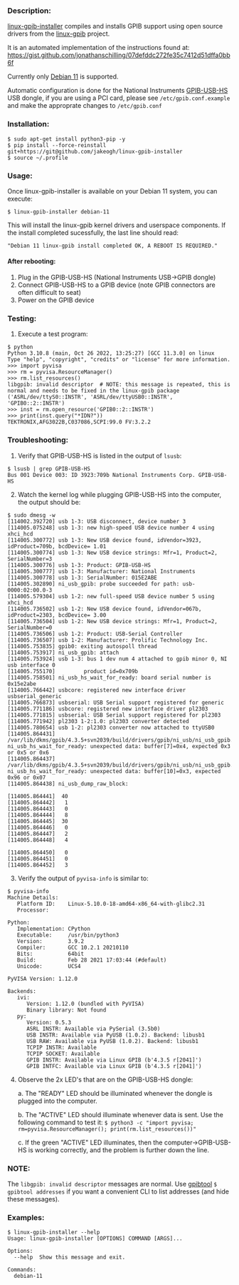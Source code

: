 <!--- NOTE! THIS FILE IS AUTOMATICALLY GENERATED, IF YOU ARE READING THIS, YOU ARE EDITING THE WRONG FILE --->
### Description:
[linux-gpib-installer](https://github.com/jakeogh/linux-gpib-installer) compiles and installs GPIB support using open source drivers from the [linux-gpib](https://linux-gpib.sourceforge.io/) project.

It is an automated implementation of the instructions found at: https://gist.github.com/jonathanschilling/07defddc272fe35c7412d51dffa0bb6f

Currently only [Debian 11](https://www.linuxtechi.com/how-to-install-debian-11-bullseye/) is supported.

Automatic configuration is done for the National Instruments [GPIB-USB-HS](https://knowledge.ni.com/KnowledgeArticleDetails?id=kA00Z000000P8kcSAC) USB dongle, if you are using a PCI card, please see `/etc/gpib.conf.example` and make the approprate changes to `/etc/gpib.conf`

### Installation:
```
$ sudo apt-get install python3-pip -y
$ pip install --force-reinstall git+https://git@github.com/jakeogh/linux-gpib-installer
$ source ~/.profile
```

### Usage:

Once linux-gpib-installer is available on your Debian 11 system, you can execute:

```
$ linux-gpib-installer debian-11
```

This will install the linux-gpib kernel drivers and userspace components. If the install completed sucessfully, the last line should read:
```
"Debian 11 linux-gpib install completed OK, A REBOOT IS REQUIRED."
```

#### After rebooting:

1. Plug in the GPIB-USB-HS (National Instruments USB->GPIB dongle)
2. Connect GPIB-USB-HS to a GPIB device (note GPIB connectors are often difficult to seat)
3. Power on the GPIB device


### Testing:

1. Execute a test program:

```
$ python
Python 3.10.8 (main, Oct 26 2022, 13:25:27) [GCC 11.3.0] on linux
Type "help", "copyright", "credits" or "license" for more information.
>>> import pyvisa
>>> rm = pyvisa.ResourceManager()
>>> rm.list_resources()
libgpib: invalid descriptor  # NOTE: this message is repeated, this is normal and needs to be fixed in the linux-gpib package
('ASRL/dev/ttyS0::INSTR', 'ASRL/dev/ttyUSB0::INSTR', 'GPIB0::2::INSTR')
>>> inst = rm.open_resource('GPIB0::2::INSTR')
>>> print(inst.query("*IDN?"))
TEKTRONIX,AFG3022B,C037086,SCPI:99.0 FV:3.2.2

```

### Troubleshooting:

1. Verify that GPIB-USB-HS is listed in the output of `lsusb`:
```
$ lsusb | grep GPIB-USB-HS
Bus 001 Device 003: ID 3923:709b National Instruments Corp. GPIB-USB-HS
```

2. Watch the kernel log while plugging GPIB-USB-HS into the computer, the output should be:
```
$ sudo dmesg -w
[114002.392720] usb 1-3: USB disconnect, device number 3
[114005.075248] usb 1-3: new high-speed USB device number 4 using xhci_hcd
[114005.300772] usb 1-3: New USB device found, idVendor=3923, idProduct=709b, bcdDevice= 1.01
[114005.300774] usb 1-3: New USB device strings: Mfr=1, Product=2, SerialNumber=3
[114005.300776] usb 1-3: Product: GPIB-USB-HS
[114005.300777] usb 1-3: Manufacturer: National Instruments
[114005.300778] usb 1-3: SerialNumber: 015E2ABE
[114005.302890] ni_usb_gpib: probe succeeded for path: usb-0000:02:00.0-3
[114005.579304] usb 1-2: new full-speed USB device number 5 using xhci_hcd
[114005.736502] usb 1-2: New USB device found, idVendor=067b, idProduct=2303, bcdDevice= 3.00
[114005.736504] usb 1-2: New USB device strings: Mfr=1, Product=2, SerialNumber=0
[114005.736506] usb 1-2: Product: USB-Serial Controller
[114005.736507] usb 1-2: Manufacturer: Prolific Technology Inc.
[114005.753835] gpib0: exiting autospoll thread
[114005.753917] ni_usb_gpib: attach
[114005.753924] usb 1-3: bus 1 dev num 4 attached to gpib minor 0, NI usb interface 0
[114005.755170]         product id=0x709b
[114005.758501] ni_usb_hs_wait_for_ready: board serial number is 0x15e2abe
[114005.766442] usbcore: registered new interface driver usbserial_generic
[114005.766873] usbserial: USB Serial support registered for generic
[114005.771186] usbcore: registered new interface driver pl2303
[114005.771815] usbserial: USB Serial support registered for pl2303
[114005.771942] pl2303 1-2:1.0: pl2303 converter detected
[114005.780654] usb 1-2: pl2303 converter now attached to ttyUSB0
[114005.864431] /var/lib/dkms/gpib/4.3.5+svn2039/build/drivers/gpib/ni_usb/ni_usb_gpib.c: ni_usb_hs_wait_for_ready: unexpected data: buffer[7]=0x4, expected 0x3 or 0x5 or 0x6
[114005.864437] /var/lib/dkms/gpib/4.3.5+svn2039/build/drivers/gpib/ni_usb/ni_usb_gpib.c: ni_usb_hs_wait_for_ready: unexpected data: buffer[10]=0x3, expected 0x96 or 0x07
[114005.864438] ni_usb_dump_raw_block:

[114005.864441]  40
[114005.864442]   1
[114005.864443]   0
[114005.864444]   8
[114005.864445]  30
[114005.864446]   0
[114005.864447]   2
[114005.864448]   4

[114005.864450]   0
[114005.864451]   0
[114005.864452]   3

```

3. Verify the output of `pyvisa-info` is similar to:
```
$ pyvisa-info
Machine Details:
   Platform ID:    Linux-5.10.0-18-amd64-x86_64-with-glibc2.31
   Processor:

Python:
   Implementation: CPython
   Executable:     /usr/bin/python3
   Version:        3.9.2
   Compiler:       GCC 10.2.1 20210110
   Bits:           64bit
   Build:          Feb 28 2021 17:03:44 (#default)
   Unicode:        UCS4

PyVISA Version: 1.12.0

Backends:
   ivi:
      Version: 1.12.0 (bundled with PyVISA)
      Binary library: Not found
   py:
      Version: 0.5.3
      ASRL INSTR: Available via PySerial (3.5b0)
      USB INSTR: Available via PyUSB (1.0.2). Backend: libusb1
      USB RAW: Available via PyUSB (1.0.2). Backend: libusb1
      TCPIP INSTR: Available
      TCPIP SOCKET: Available
      GPIB INSTR: Available via Linux GPIB (b'4.3.5 r[2041]')
      GPIB INTFC: Available via Linux GPIB (b'4.3.5 r[2041]')

```

4. Observe the 2x LED's that are on the GPIB-USB-HS dongle:

    a. The "READY" LED should be illuminated whenever the dongle is plugged into the computer.

    b. The "ACTIVE" LED should illuminate whenever data is sent. Use the following command to test it: `$ python3 -c "import pyvisa; rm=pyvisa.ResourceManager(); print(rm.list_resources())"`

    c. If the green "ACTIVE" LED illuminates, then the computer->GPIB-USB-HS is working correctly, and the problem is further down the line.


### NOTE:

The `libgpib: invalid descriptor` messages are normal. Use [gpibtool](https://github.com/jakeogh/gpibtool) `$ gpibtool addresses` if you want a convenient CLI to list addresses (and hide these messages).


### Examples:
```
$ linux-gpib-installer --help
Usage: linux-gpib-installer [OPTIONS] COMMAND [ARGS]...

Options:
  --help  Show this message and exit.

Commands:
  debian-11

```
